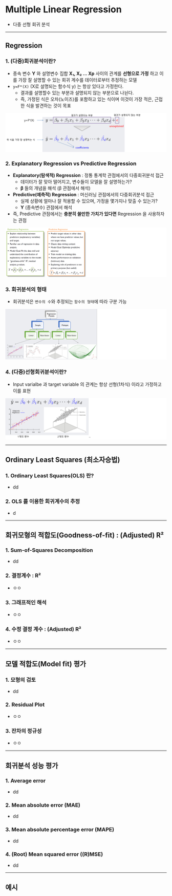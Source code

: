 # Multiple Linear Regression
  - 다중 선형 회귀 분석

---

## Regression
  ### 1. (다중)회귀분석이란?
  - 종속 변수 __Y__ 와 설명변수 집합 __X₁, X₂ ... Xp__ 사이의 관계를 __선형으로 가정__ 하고 이를 가장 잘 설명할 수 있는 회귀 계수를 데이터로부터 추정하는 모델
  - `y=F*(X)` (X로 설명되는 함수식 y) 는 항상 있다고 가정한다.
    - 결과를 설명할수 있는 부분과 설명되지 않는 부분으로 나뉜다.
    - 즉, 가정된 식은 오차(노이즈)를 포함하고 있는 식이며 이것이 가장 적은, 근접한 식을 발견하는 것이 목표

  ![](https://github.com/Lee-KyungSeok/MultivariateDataAnalysis-Study/blob/master/MultipleLinearRegression/picture/regression.png)

  ### 2. Explanatory Regression vs Predictive Regression
  - __Explanatory(탐색적) Regression__ : 정통 통계학 관점에서의 다중회귀분석 접근
    - 데이터가 잘 맞아 떨어지고, 변수들이 모델을 잘 설명하는가?
    - __β__ 들의 개념을 해석 (β 관점에서 해석)
  - __Predictive(예측적) Regression__ : 머신러닝 관점에서의 다중회귀분석 접근
    - 실제 상황에 얼마나 잘 적용할 수 있으며, 가정을 몇가지나 맞출 수 있는가?
    - __Y__ (종속변수) 관점에서 해석
  - 즉, Predictive 관점에서는 __충분히 쓸만한 가치가 있다면__ Regression 을 사용하자는 관점

  ![](https://github.com/Lee-KyungSeok/MultivariateDataAnalysis-Study/blob/master/MultipleLinearRegression/picture/regression2.png)

  ### 3. 회귀분석의 형태
  - 회귀분석은 `변수의 수`와 추정되는 `함수의 형태`에 따라 구분 가능

  ![](https://github.com/Lee-KyungSeok/MultivariateDataAnalysis-Study/blob/master/MultipleLinearRegression/picture/regression3.png)

  ### 4. (다중)선형회귀분석이란?
  - Input varialbe 과 target variable 의 관계는 항상 선형(1차식) 이라고 가정하고 이를 표현

  ![](https://github.com/Lee-KyungSeok/MultivariateDataAnalysis-Study/blob/master/MultipleLinearRegression/picture/regression4.png)

---

## Ordinary Least Squares (최소자승법)
  ### 1. Ordinary Least Squares(OLS) 란?
  - dd

  ### 2. OLS 를 이용한 회귀계수의 추정
  - d

---

## 회귀모형의 적합도(Goodness-of-fit) : (Adjusted) R²
  ### 1. Sum-of-Squares Decomposition
  - dd

  ### 2. 결정계수 : R²
  - ㅇㅇ

  ### 3. 그래프적인 해석
  - ㅇㅇ

  ### 4. 수정 결정 계수 : (Adjusted) R²
  - ㅇㅇ

---

## 모델 적합도(Model fit) 평가
  ### 1. 모형의 검토
  - dd

  ### 2. Residual Plot
  - ㅇㅇ

  ### 3. 잔차의 정규성
  - ㅇㅇ

---

## 회귀분석 성능 평가
  ### 1. Average error
  - dd

  ### 2. Mean absolute error (MAE)
  - dd

  ### 3. Mean absolute percentage error (MAPE)
  - dd

  ### 4. (Root) Mean squared error ((R)MSE)
  - dd

---

## 예시
